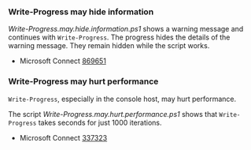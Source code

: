 
### Write-Progress may hide information

*Write-Progress.may.hide.information.ps1* shows a warning message and continues
with `Write-Progress`. The progress hides the details of the warning message.
They remain hidden while the script works.

- Microsoft Connect [869651](https://connect.microsoft.com/PowerShell/Feedback/Details/869651)

### Write-Progress may hurt performance

`Write-Progress`, especially in the console host, may hurt performance.

The script *Write-Progress.may.hurt.performance.ps1* shows that
`Write-Progress` takes seconds for just 1000 iterations.

- Microsoft Connect [337323](https://connect.microsoft.com/PowerShell/feedback/details/337323)

